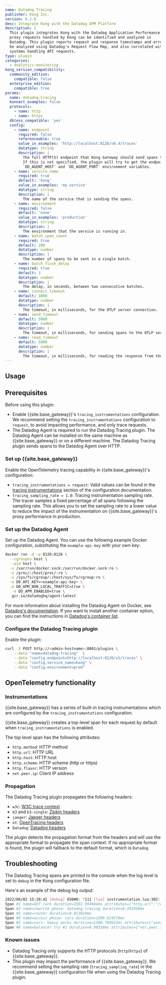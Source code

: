 ```yaml
---
name: Datadog Tracing
publisher: Kong Inc.
version: 0.1.0
desc: Integrate Kong with the Datadog APM Platform
description: |
  This plugin integrates Kong with the Datadog Application Performance Monitoring (APM) platform so that
  proxy requests handled by Kong can be identified and analyzed in
  Datadog. This plugin reports request and response timestamps and error information to the Datadog platform, to
  be analyzed using Datadog's Request Flow Map, and also correlated with other
  systems handling API requests.
type: plugin
categories:
  - analytics-monitoring
kong_version_compatibility:
  community_edition:
    compatible: false
  enterprise_edition:
    compatible: true
params:
  name: datadog-tracing
  konnect_examples: false
  protocols:
    - name: http
    - name: https
  dbless_compatible: 'yes'
  config:
    - name: endpoint
      required: false
      referenceable: true
      value_in_examples: 'http://localhost:8126/v0.4/traces'
      datatype: string
      description: |
        The full HTTP(S) endpoint that Kong Gateway should send spans to.
        If this is not specified, the plugin will try to get the endpoint from the
        `DD_AGENT_HOST` and `DD_AGENT_PORT` environment variables.
    - name: service_name
      required: true
      default: 'kong'
      value_in_examples: 'my-service'
      datatype: string
      description: |
        The name of the service that is sending the spans.
    - name: environment
      required: false
      default: 'none'
      value_in_examples: 'production'
      datatype: string
      description: |
        The environment that the service is running in.
    - name: batch_span_count
      required: true
      default: 200
      datatype: number
      description: |
        The number of spans to be sent in a single batch.
    - name: batch_flush_delay
      required: true
      default: 3
      datatype: number
      description: |
        The delay, in seconds, between two consecutive batches.
    - name: connect_timeout
      default: 1000
      datatype: number
      description: |
        The timeout, in milliseconds, for the OTLP server connection.
    - name: send_timeout
      default: 5000
      datatype: number
      description: |
        The timeout, in milliseconds, for sending spans to the OTLP server.
    - name: read_timeout
      default: 5000
      datatype: number
      description: |
        The timeout, in milliseconds, for reading the response from the OTLP server.
---
```


## Usage

## Prerequisites

Before using this plugin:

* Enable {{site.base_gateway}}'s `tracing_instrumentations` configuration. We recommend setting the `tracing_instrumentations` configuration to `request`, to avoid impacting performance, and only trace requests.
* The Datadog Agent is required to run the Datadog Tracing plugin. The Datadog Agent can be installed on the same machine as {{site.base_gateway}} or on a different machine. The Datadog Tracing plugin sends spans to the Datadog Agent over HTTP.

### Set up {{site.base_gateway}}

Enable the OpenTelemetry tracing capability in {{site.base_gateway}}'s configuration:

- `tracing_instrumentations = request`: Valid values can be found in the [tracing instrumentations](/gateway/latest/reference/configuration/#tracing_instrumentations) section of the configuration documentation.
- `tracing_sampling_rate = 1.0`: Tracing instrumentation sampling rate.
  The tracer samples a fixed percentage of all spans following the sampling rate.
  This allows you to set the sampling rate to a lower value to reduce the impact of the instrumentation on {{site.base_gateway}}'s proxy performance in production.

### Set up the Datadog Agent

Set up the Datadog Agent. You can use the following example Docker configuration, substituting the `example-api-key` with your own key:

```bash
docker run -d -p 8126:8126 \
  --cgroupns host \
  --pid host \
  -v /var/run/docker.sock:/var/run/docker.sock:ro \
  -v /proc/:/host/proc/:ro \
  -v /sys/fs/cgroup/:/host/sys/fs/cgroup:ro \
  -e DD_API_KEY=<example-api-key> \
  -e DD_APM_NON_LOCAL_TRAFFIC=true \
   -e DD_APM_ENABLED=true \
   gcr.io/datadoghq/agent:latest
```

For more information about installing the Datadog Agent on Docker, see [Datadog's documentation](https://docs.datadoghq.com/agent/docker/apm/?tab=linux). If you want to install another container option, you can find the instructions in [Datadog's container list](https://docs.datadoghq.com/containers/).

### Configure the Datadog Tracing plugin

Enable the plugin:

```bash
curl -X POST http://<admin-hostname>:8001/plugins \
    --data "name=datadog-tracing"  \
    --data "config.endpoint=http://localhost:8126/v1/traces" \
    --data "config.service_name=kong" \
    --data "config.environment=prod"
```

## OpenTelemetry functionality

### Instrumentations

{{site.base_gateway}} has a series of built-in tracing instrumentations
which are configured by the `tracing_instrumentations` configuration.

{{site.base_gateway}} creates a top-level span for each request by default when `tracing_instrumentations` is enabled.

The top level span has the following attributes:
- `http.method`: HTTP method
- `http.url`: HTTP URL
- `http.host`: HTTP host
- `http.scheme`: HTTP scheme (http or https)
- `http.flavor`: HTTP version
- `net.peer.ip`: Client IP address

### Propagation

The Datadog Tracing plugin propagates the following headers:
- `w3c`: [W3C trace context](https://www.w3.org/TR/trace-context/)
- `b3` and `b3-single`: [Zipkin headers](https://github.com/openzipkin/b3-propagation)
- `jaeger`: [Jaeger headers](https://www.jaegertracing.io/docs/client-libraries/#propagation-format)
- `ot`: [OpenTracing headers](https://github.com/opentracing/specification/blob/master/rfc/trace_identifiers.md)
- `Datadog`: [Datadog headers](https://docs.datadoghq.com/tracing/agent/propagation/)

The plugin detects the propagation format from the headers and will use the appropriate format to propagate the span context.
If no appropriate format is found, the plugin will fallback to the default format, which is `Datadog`.

## Troubleshooting

The Datadog Tracing spans are printed to the console when the log level is set to `debug` in the Kong configuration file.

Here's an example of the debug log output:

```bash
2022/06/02 15:28:42 [debug] 650#0: *111 [lua] instrumentation.lua:302: runloop_log_after(): [tracing] collected 6 spans:
Span #1 name=GET /wrk duration=1502.994944ms attributes={"http.url":"/wrk","http.method":"GET","http.flavor":1.1,"http.host":"127.0.0.1","http.scheme":"http","net.peer.ip":"172.18.0.1"}
Span #2 name=rewrite phase: datadog-tracing duration=0.391936ms
Span #3 name=router duration=0.013824ms
Span #4 name=access phase: cors duration=1500.824576ms
Span #5 name=cors: heavy works duration=1500.709632ms attributes={"username":"kongers"}
Span #6 name=balancer try #1 duration=0.99328ms attributes={"net.peer.ip":"104.21.11.162","net.peer.port":80}
```

### Known issues

- Datadog Tracing only supports the HTTP protocols (`http`/`https`) of {{site.base_gateway}}.
- This plugin may impact the performance of {{site.base_gateway}}.
  We recommend setting the sampling rate (`tracing_sampling_rate`)
  in the {{site.base_gateway}} configuration file when using the Datadog Tracing plugin.
